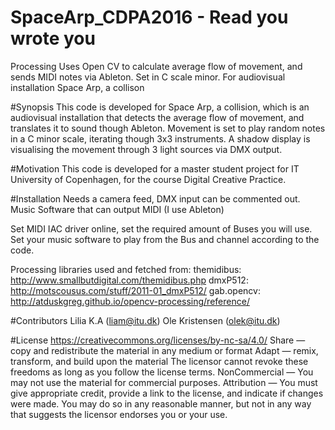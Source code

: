 # SpaceArp_CDPA2016 - Read you wrote you 
Processing Uses Open CV to calculate average flow of movement, and sends MIDI notes via Ableton. Set in C scale minor. 
For audiovisual installation Space Arp, a collison 


#Synopsis
This code is developed for Space Arp, a collision, which is an audiovisual installation that detects the average flow of movement, and translates it to sound though Ableton. Movement is set to play random notes in a C minor scale, iterating though 3x3 instruments. A shadow display is visualising the movement through 3 light sources via DMX output. 

#Motivation
This code is developed for a master student project for IT University of Copenhagen, for the course Digital Creative Practice. 

#Installation
Needs a camera feed, DMX input can be commented out. Music Software that can output MIDI (I use Ableton) 

Set MIDI IAC driver online, set the required amount of Buses you will use. 
Set your music software to play from the Bus and channel according to the code. 

Processing libraries used and fetched from: 
themidibus: http://www.smallbutdigital.com/themidibus.php
dmxP512: http://motscousus.com/stuff/2011-01_dmxP512/
gab.opencv: http://atduskgreg.github.io/opencv-processing/reference/ 


#Contributors
Lilia K.A (liam@itu.dk)
Ole Kristensen (olek@itu.dk) 

#License
https://creativecommons.org/licenses/by-nc-sa/4.0/ 
Share — copy and redistribute the material in any medium or format
Adapt — remix, transform, and build upon the material
The licensor cannot revoke these freedoms as long as you follow the license terms.
NonCommercial — You may not use the material for commercial purposes.
Attribution — You must give appropriate credit, provide a link to the license, and indicate if changes were made. You may do so in any reasonable manner, but not in any way that suggests the licensor endorses you or your use.
